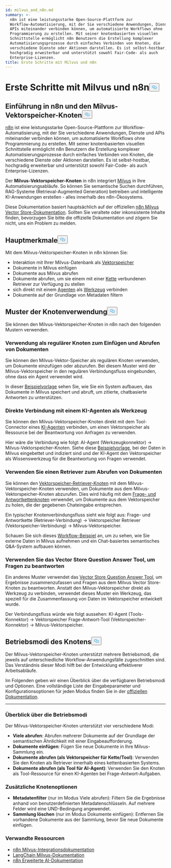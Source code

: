 ```yaml
---
id: milvus_and_n8n.md
summary: >-
  n8n ist eine leistungsstarke Open-Source-Plattform zur
  Workflow-Automatisierung, mit der Sie verschiedene Anwendungen, Dienste und
  APIs miteinander verbinden können, um automatisierte Workflows ohne
  Programmierung zu erstellen. Mit seiner knotenbasierten visuellen
  Schnittstelle ermöglicht n8n Benutzern die Erstellung komplexer
  Automatisierungsprozesse durch einfaches Verbinden von Knoten, die
  verschiedene Dienste oder Aktionen darstellen. Es ist selbst-hostbar,
  hochgradig erweiterbar und unterstützt sowohl Fair-Code- als auch
  Enterprise-Lizenzen.
title: Erste Schritte mit Milvus und n8n
---
```

<h1 id="Getting-Started-with-Milvus-and-n8n" class="common-anchor-header">Erste Schritte mit Milvus und n8n<button data-href="#Getting-Started-with-Milvus-and-n8n" class="anchor-icon" translate="no">
      <svg translate="no"
        aria-hidden="true"
        focusable="false"
        height="20"
        version="1.1"
        viewBox="0 0 16 16"
        width="16"
      >
        <path
          fill="#0092E4"
          fill-rule="evenodd"
          d="M4 9h1v1H4c-1.5 0-3-1.69-3-3.5S2.55 3 4 3h4c1.45 0 3 1.69 3 3.5 0 1.41-.91 2.72-2 3.25V8.59c.58-.45 1-1.27 1-2.09C10 5.22 8.98 4 8 4H4c-.98 0-2 1.22-2 2.5S3 9 4 9zm9-3h-1v1h1c1 0 2 1.22 2 2.5S13.98 12 13 12H9c-.98 0-2-1.22-2-2.5 0-.83.42-1.64 1-2.09V6.25c-1.09.53-2 1.84-2 3.25C6 11.31 7.55 13 9 13h4c1.45 0 3-1.69 3-3.5S14.5 6 13 6z"
        ></path>
      </svg>
    </button></h1><h2 id="Introduction-to-n8n-and-the-Milvus-Vector-Store-Node" class="common-anchor-header">Einführung in n8n und den Milvus-Vektorspeicher-Knoten<button data-href="#Introduction-to-n8n-and-the-Milvus-Vector-Store-Node" class="anchor-icon" translate="no">
      <svg translate="no"
        aria-hidden="true"
        focusable="false"
        height="20"
        version="1.1"
        viewBox="0 0 16 16"
        width="16"
      >
        <path
          fill="#0092E4"
          fill-rule="evenodd"
          d="M4 9h1v1H4c-1.5 0-3-1.69-3-3.5S2.55 3 4 3h4c1.45 0 3 1.69 3 3.5 0 1.41-.91 2.72-2 3.25V8.59c.58-.45 1-1.27 1-2.09C10 5.22 8.98 4 8 4H4c-.98 0-2 1.22-2 2.5S3 9 4 9zm9-3h-1v1h1c1 0 2 1.22 2 2.5S13.98 12 13 12H9c-.98 0-2-1.22-2-2.5 0-.83.42-1.64 1-2.09V6.25c-1.09.53-2 1.84-2 3.25C6 11.31 7.55 13 9 13h4c1.45 0 3-1.69 3-3.5S14.5 6 13 6z"
        ></path>
      </svg>
    </button></h2><p><a href="https://n8n.io/">n8n</a> ist eine leistungsstarke Open-Source-Plattform zur Workflow-Automatisierung, mit der Sie verschiedene Anwendungen, Dienste und APIs miteinander verbinden können, um automatisierte Workflows ohne Programmierung zu erstellen. Mit seiner knotenbasierten visuellen Schnittstelle ermöglicht n8n Benutzern die Erstellung komplexer Automatisierungsprozesse durch einfaches Verbinden von Knoten, die verschiedene Dienste oder Aktionen darstellen. Es ist selbst-hostbar, hochgradig erweiterbar und unterstützt sowohl Fair-Code- als auch Enterprise-Lizenzen.</p>
<p>Der <strong>Milvus-Vektorspeicher-Knoten</strong> in n8n integriert <a href="https://milvus.io/">Milvus</a> in Ihre Automatisierungsabläufe. So können Sie semantische Suchen durchführen, RAG-Systeme (Retrieval-Augmented Generation) betreiben und intelligente KI-Anwendungen erstellen - alles innerhalb des n8n-Ökosystems.</p>
<p>Diese Dokumentation basiert hauptsächlich auf der offiziellen <a href="https://docs.n8n.io/integrations/builtin/cluster-nodes/root-nodes/n8n-nodes-langchain.vectorstoremilvus/">n8n Milvus Vector Store-Dokumentation</a>. Sollten Sie veraltete oder inkonsistente Inhalte finden, bevorzugen Sie bitte die offizielle Dokumentation und zögern Sie nicht, uns ein Problem zu melden.</p>
<h2 id="Key-Features" class="common-anchor-header">Hauptmerkmale<button data-href="#Key-Features" class="anchor-icon" translate="no">
      <svg translate="no"
        aria-hidden="true"
        focusable="false"
        height="20"
        version="1.1"
        viewBox="0 0 16 16"
        width="16"
      >
        <path
          fill="#0092E4"
          fill-rule="evenodd"
          d="M4 9h1v1H4c-1.5 0-3-1.69-3-3.5S2.55 3 4 3h4c1.45 0 3 1.69 3 3.5 0 1.41-.91 2.72-2 3.25V8.59c.58-.45 1-1.27 1-2.09C10 5.22 8.98 4 8 4H4c-.98 0-2 1.22-2 2.5S3 9 4 9zm9-3h-1v1h1c1 0 2 1.22 2 2.5S13.98 12 13 12H9c-.98 0-2-1.22-2-2.5 0-.83.42-1.64 1-2.09V6.25c-1.09.53-2 1.84-2 3.25C6 11.31 7.55 13 9 13h4c1.45 0 3-1.69 3-3.5S14.5 6 13 6z"
        ></path>
      </svg>
    </button></h2><p>Mit dem Milvus-Vektorspeicher-Knoten in n8n können Sie:</p>
<ul>
<li>Interaktion mit Ihrer Milvus-Datenbank als <a href="https://docs.n8n.io/glossary/#ai-vector-store">Vektorspeicher</a></li>
<li>Dokumente in Milvus einfügen</li>
<li>Dokumente aus Milvus abrufen</li>
<li>Dokumente abrufen, um sie einem mit einer <a href="https://docs.n8n.io/glossary/#ai-chain">Kette</a> verbundenen Retriever zur Verfügung zu stellen</li>
<li>sich direkt mit einem <a href="https://docs.n8n.io/glossary/#ai-agent">Agenten</a> als <a href="https://docs.n8n.io/glossary/#ai-tool">Werkzeug</a> verbinden</li>
<li>Dokumente auf der Grundlage von Metadaten filtern</li>
</ul>
<h2 id="Node-Usage-Patterns" class="common-anchor-header">Muster der Knotenverwendung<button data-href="#Node-Usage-Patterns" class="anchor-icon" translate="no">
      <svg translate="no"
        aria-hidden="true"
        focusable="false"
        height="20"
        version="1.1"
        viewBox="0 0 16 16"
        width="16"
      >
        <path
          fill="#0092E4"
          fill-rule="evenodd"
          d="M4 9h1v1H4c-1.5 0-3-1.69-3-3.5S2.55 3 4 3h4c1.45 0 3 1.69 3 3.5 0 1.41-.91 2.72-2 3.25V8.59c.58-.45 1-1.27 1-2.09C10 5.22 8.98 4 8 4H4c-.98 0-2 1.22-2 2.5S3 9 4 9zm9-3h-1v1h1c1 0 2 1.22 2 2.5S13.98 12 13 12H9c-.98 0-2-1.22-2-2.5 0-.83.42-1.64 1-2.09V6.25c-1.09.53-2 1.84-2 3.25C6 11.31 7.55 13 9 13h4c1.45 0 3-1.69 3-3.5S14.5 6 13 6z"
        ></path>
      </svg>
    </button></h2><p>Sie können den Milvus-Vektorspeicher-Knoten in n8n nach den folgenden Mustern verwenden.</p>
<h3 id="Use-as-a-regular-node-to-insert-and-retrieve-documents" class="common-anchor-header">Verwendung als regulärer Knoten zum Einfügen und Abrufen von Dokumenten</h3><p>Sie können den Milvus-Vektor-Speicher als regulären Knoten verwenden, um Dokumente einzufügen oder abzurufen. Bei diesem Muster wird der Milvus-Vektorspeicher in den regulären Verbindungsfluss eingebunden, ohne dass ein Agent verwendet wird.</p>
<p>In dieser <a href="https://n8n.io/workflows/3573-create-a-rag-system-with-paul-essays-milvus-and-openai-for-cited-answers/">Beispielvorlage</a> sehen Sie, wie Sie ein System aufbauen, das Dokumente in Milvus speichert und abruft, um zitierte, chatbasierte Antworten zu unterstützen.</p>
<h3 id="Connect-directly-to-an-AI-agent-as-a-tool" class="common-anchor-header">Direkte Verbindung mit einem KI-Agenten als Werkzeug</h3><p>Sie können den Milvus-Vektorspeicher-Knoten direkt mit dem Tool-Connector eines <a href="https://docs.n8n.io/integrations/builtin/cluster-nodes/root-nodes/n8n-nodes-langchain.agent/">KI-Agenten</a> verbinden, um einen Vektorspeicher als Ressource bei der Beantwortung von Anfragen zu verwenden.</p>
<p>Hier wäre die Verbindung wie folgt: AI-Agent (Werkzeugkonnektor) -&gt; Milvus-Vektorspeicher-Knoten. Siehe diese <a href="https://n8n.io/workflows/3576-paul-graham-essay-search-and-chat-with-milvus-vector-database/">Beispielvorlage</a>, bei der Daten in Milvus eingebettet und indiziert sind und der KI-Agent den Vektorspeicher als Wissenswerkzeug für die Beantwortung von Fragen verwendet.</p>
<h3 id="Use-a-retriever-to-fetch-documents" class="common-anchor-header">Verwenden Sie einen Retriever zum Abrufen von Dokumenten</h3><p>Sie können den <a href="https://docs.n8n.io/integrations/builtin/cluster-nodes/sub-nodes/n8n-nodes-langchain.retrievervectorstore/">Vektorspeicher-Retriever-Knoten</a> mit dem Milvus-Vektorspeicher-Knoten verwenden, um Dokumente aus dem Milvus-Vektorspeicher-Knoten abzurufen. Dies wird häufig mit dem <a href="https://docs.n8n.io/integrations/builtin/cluster-nodes/root-nodes/n8n-nodes-langchain.chainretrievalqa/">Frage- und Antwortkettenknoten</a> verwendet, um Dokumente aus dem Vektorspeicher zu holen, die der gegebenen Chateingabe entsprechen.</p>
<p>Ein typischer Knotenverbindungsfluss sieht wie folgt aus: Frage- und Antwortkette (Retriever-Verbindung) -&gt; Vektorspeicher Retriever (Vektorspeicher-Verbindung) -&gt; Milvus-Vektorspeicher.</p>
<p>Schauen Sie sich dieses <a href="https://n8n.io/workflows/3574-create-a-paul-graham-essay-qanda-system-with-openai-and-milvus-vector-database/">Workflow-Beispiel</a> an, um zu sehen, wie Sie externe Daten in Milvus aufnehmen und ein Chat-basiertes semantisches Q&amp;A-System aufbauen können.</p>
<h3 id="Use-the-Vector-Store-Question-Answer-Tool-to-answer-questions" class="common-anchor-header">Verwenden Sie das Vector Store Question Answer Tool, um Fragen zu beantworten</h3><p>Ein anderes Muster verwendet das <a href="https://docs.n8n.io/integrations/builtin/cluster-nodes/sub-nodes/n8n-nodes-langchain.toolvectorstore/">Vector Store Question Answer Tool</a>, um Ergebnisse zusammenzufassen und Fragen aus dem Milvus Vector Store-Knoten zu beantworten. Anstatt den Milvus-Vektorspeicher direkt als Werkzeug zu verbinden, verwendet dieses Muster ein Werkzeug, das speziell für die Zusammenfassung von Daten im Vektorspeicher entwickelt wurde.</p>
<p>Der Verbindungsfluss würde wie folgt aussehen: KI-Agent (Tools-Konnektor) -&gt; Vektorspeicher Frage-Antwort-Tool (Vektorspeicher-Konnektor) -&gt; Milvus-Vektorspeicher.</p>
<h2 id="Node-Operation-Modes" class="common-anchor-header">Betriebsmodi des Knotens<button data-href="#Node-Operation-Modes" class="anchor-icon" translate="no">
      <svg translate="no"
        aria-hidden="true"
        focusable="false"
        height="20"
        version="1.1"
        viewBox="0 0 16 16"
        width="16"
      >
        <path
          fill="#0092E4"
          fill-rule="evenodd"
          d="M4 9h1v1H4c-1.5 0-3-1.69-3-3.5S2.55 3 4 3h4c1.45 0 3 1.69 3 3.5 0 1.41-.91 2.72-2 3.25V8.59c.58-.45 1-1.27 1-2.09C10 5.22 8.98 4 8 4H4c-.98 0-2 1.22-2 2.5S3 9 4 9zm9-3h-1v1h1c1 0 2 1.22 2 2.5S13.98 12 13 12H9c-.98 0-2-1.22-2-2.5 0-.83.42-1.64 1-2.09V6.25c-1.09.53-2 1.84-2 3.25C6 11.31 7.55 13 9 13h4c1.45 0 3-1.69 3-3.5S14.5 6 13 6z"
        ></path>
      </svg>
    </button></h2><p>Der Milvus-Vektorspeicher-Knoten unterstützt mehrere Betriebsmodi, die jeweils auf unterschiedliche Workflow-Anwendungsfälle zugeschnitten sind. Das Verständnis dieser Modi hilft bei der Entwicklung effektiverer Arbeitsabläufe.</p>
<p>Im Folgenden geben wir einen Überblick über die verfügbaren Betriebsmodi und Optionen. Eine vollständige Liste der Eingabeparameter und Konfigurationsoptionen für jeden Modus finden Sie in der <a href="https://docs.n8n.io/integrations/builtin/cluster-nodes/root-nodes/n8n-nodes-langchain.vectorstoremilvus/">offiziellen Dokumentation</a>.</p>
<hr>
<h3 id="Operation-Modes-Overview" class="common-anchor-header">Überblick über die Betriebsmodi</h3><p>Der Milvus-Vektorspeicher-Knoten unterstützt vier verschiedene Modi:</p>
<ul>
<li><strong>Viele abrufen</strong>: Abrufen mehrerer Dokumente auf der Grundlage der semantischen Ähnlichkeit mit einer Eingabeaufforderung.</li>
<li><strong>Dokumente einfügen</strong>: Fügen Sie neue Dokumente in Ihre Milvus-Sammlung ein.</li>
<li><strong>Dokumente abrufen (als Vektorspeicher für Kette/Tool)</strong>: Verwenden Sie den Knoten als Retriever innerhalb eines kettenbasierten Systems.</li>
<li><strong>Dokumente abrufen (als Tool für AI-Agent)</strong>: Verwenden Sie den Knoten als Tool-Ressource für einen KI-Agenten bei Frage-Antwort-Aufgaben.</li>
</ul>
<h3 id="Additional-Node-Options" class="common-anchor-header">Zusätzliche Knotenoptionen</h3><ul>
<li><strong>Metadatenfilter</strong> (nur im Modus Viele abrufen): Filtern Sie die Ergebnisse anhand von benutzerdefinierten Metadatenschlüsseln. Auf mehrere Felder wird eine UND-Bedingung angewendet.</li>
<li><strong>Sammlung löschen</strong> (nur im Modus Dokumente einfügen): Entfernen Sie vorhandene Dokumente aus der Sammlung, bevor Sie neue Dokumente einfügen.</li>
</ul>
<h3 id="Related-Resources" class="common-anchor-header">Verwandte Ressourcen</h3><ul>
<li><a href="https://docs.n8n.io/integrations/builtin/cluster-nodes/root-nodes/n8n-nodes-langchain.vectorstoremilvus/">n8n Milvus-Integrationsdokumentation</a></li>
<li><a href="https://js.langchain.com/docs/integrations/vectorstores/milvus/">LangChain Milvus-Dokumentation</a></li>
<li><a href="https://docs.n8n.io/advanced-ai/">n8n Erweiterte AI-Dokumentation</a></li>
</ul>
